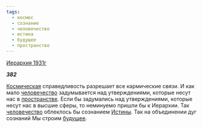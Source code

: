 ```yaml
---
tags:
  - космос
  - сознание
  - человечество
  - истина
  - будущее
  - пространство
---
```

[Иерархия 1931г](https://127.0.0.1:4002/agni/1931)

___382___

[Космическая](../../../tags/#космос) справедливость разрешает все кармические связи. И как мало [человечество](../../../tags/#человечество) задумывается над утверждениями, которые несут нас в [пространстве](../../../tags/#пространство). Если бы задумались над утверждениями, которые несут нас в высшие сферы, то неминуемо пришли бы к Иерархии. Так [человечество](../../../tags/#человечество) облеклось бы сознанием [Истины](../../../tags/#истина). Так на объединении дуг сознаний Мы строим [будущее](../../../tags/#будущее).   

